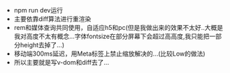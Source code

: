 - npm run dev运行
- 主要依靠diff算法进行重渲染
- rem和媒体查询共同使用，自适应h5和pc(但是我做出来的效果不太好..大概是我对高度不太有概念...字体fontsize在部分屏幕下会超过高高度,我只能把一部分height去掉了...)
- 移动端300ms延迟，用Meta标签上禁止缩放解决的...(比较Low的做法)
- 所以主要就是写v-dom和diff去了...
